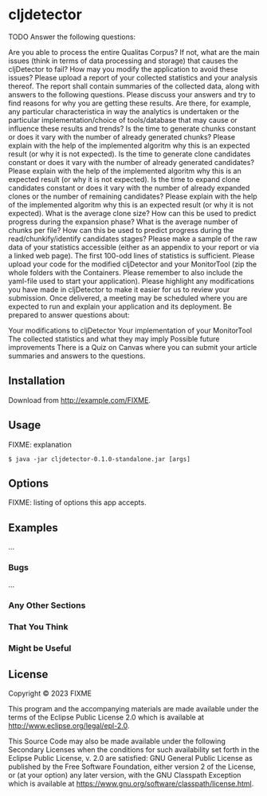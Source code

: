# cljdetector

TODO Answer the following questions:

Are you able to process the entire Qualitas Corpus? If not, what are the main issues (think in terms of data processing and storage) that causes the cljDetector to fail? How may you modify the application to avoid these issues?
Please upload a report of your collected statistics and your analysis thereof. The report shall contain summaries of the collected data, along with answers to the following questions. Please discuss your answers and try to find reasons for why you are getting these results. Are there, for example, any particular characteristica in way the analytics is undertaken or the particular implementation/choice of tools/database that may cause or influence these results and trends?
Is the time to generate chunks constant or does it vary with the number of already generated chunks? Please explain with the help of the implemented algoritm why this is an expected result (or why it is not expected).
Is the time to generate clone candidates constant or does it vary with the number of already generated candidates? Please explain with the help of the implemented algoritm why this is an expected result (or why it is not expected).
Is the time to expand clone candidates constant or does it vary with the number of already expanded clones or the number of remaining candidates? Please explain with the help of the implemented algoritm why this is an expected result (or why it is not expected).
What is the average clone size? How can this be used to predict progress during the expansion phase?
What is the average number of chunks per file? How can this be used to predict progress during the read/chunkify/identify candidates stages?
Please make a sample of the raw data of your statistics accessible (either as an appendix to your report or via a linked web page). The first 100-odd lines of statistics is sufficient.
Please upload your code for the modified cljDetector and your MonitorTool (zip the whole folders with the Containers. Please remember to also include the yaml-file used to start your application). Please highlight any modifications you have made in cljDetector to make it easier for us to review your submission.
Once delivered, a meeting may be scheduled where you are expected to run and explain your application and its deployment. Be prepared to answer questions about:

Your modifications to cljDetector
Your implementation of your MonitorTool
The collected statistics and what they may imply
Possible future improvements
There is a Quiz on Canvas where you can submit your article summaries and answers to the questions.

## Installation

Download from http://example.com/FIXME.

## Usage

FIXME: explanation

    $ java -jar cljdetector-0.1.0-standalone.jar [args]

## Options

FIXME: listing of options this app accepts.

## Examples

...

### Bugs

...

### Any Other Sections
### That You Think
### Might be Useful

## License

Copyright © 2023 FIXME

This program and the accompanying materials are made available under the
terms of the Eclipse Public License 2.0 which is available at
http://www.eclipse.org/legal/epl-2.0.

This Source Code may also be made available under the following Secondary
Licenses when the conditions for such availability set forth in the Eclipse
Public License, v. 2.0 are satisfied: GNU General Public License as published by
the Free Software Foundation, either version 2 of the License, or (at your
option) any later version, with the GNU Classpath Exception which is available
at https://www.gnu.org/software/classpath/license.html.
